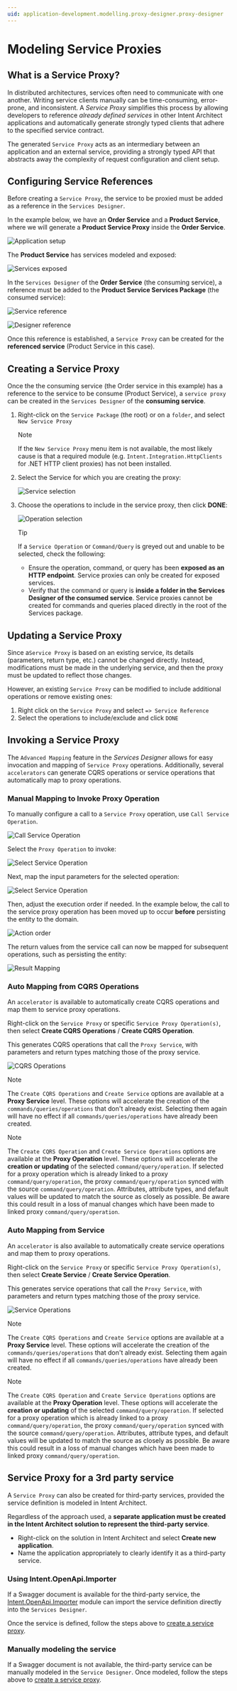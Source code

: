 ```yaml
---
uid: application-development.modelling.proxy-designer.proxy-designer
---
```

# Modeling Service Proxies

## What is a Service Proxy?

In distributed architectures, services often need to communicate with one another. Writing service clients manually can be time-consuming, error-prone, and inconsistent. A _Service Proxy_ simplifies this process by allowing developers to reference _already defined services_ in other Intent Architect applications and automatically generate strongly typed clients that adhere to the specified service contract.

The generated `Service Proxy` acts as an intermediary between an application and an external service, providing a strongly typed API that abstracts away the complexity of request configuration and client setup.

## Configuring Service References

Before creating a `Service Proxy`, the service to be proxied must be added as a reference in the `Services Designer`.

In the example below, we have an **Order Service** and a **Product Service**, where we will generate a **Product Service Proxy** inside the **Order Service**.

![Application setup](images/application-setup.png)

The **Product Service** has services modeled and exposed:

![Services exposed](images/services-exposed.png)

In the `Services Designer` of the **Order Service** (the consuming service), a reference must be added to the **Product Service Services Package** (the consumed service):

![Service reference](images/service-reference.png)

![Designer reference](images/designer-reference.png)

Once this reference is established, a `Service Proxy` can be created for the **referenced service** (Product Service in this case).

## Creating a Service Proxy

Once the the consuming service (the Order service in this example) has a reference to the service to be consume (Product Service), a `service proxy` can be created in the `Services Designer` of the **consuming service**.

1. Right-click on the `Service Package` (the root) or on a `folder`, and select `New Service Proxy`

    > [!NOTE]
    > If the `New Service Proxy` menu item is not available, the most likely cause is that a required module (e.g. `Intent.Integration.HttpClients` for .NET HTTP client proxies) has not been installed.

2. Select the Service for which you are creating the proxy:

    ![Service selection](images/service-select.png)

3. Choose the operations to include in the service proxy, then click **DONE**:

    ![Operation selection](images/operation-select.png)

    > [!TIP]
    > If a `Service Operation` or `Command/Query` is greyed out and unable to be selected, check the following:
    >
    > - Ensure the operation, command, or query has been **exposed as an HTTP endpoint**. Service proxies can only be created for exposed services.
    > - Verify that the command or query is **inside a folder in the Services Designer of the consumed service**. Service proxies cannot be created for commands and queries placed directly in the root of the Services package.

## Updating a Service Proxy

Since a`Service Proxy` is based on an existing service, its details (parameters, return type, etc.) cannot be changed directly. Instead, modifications must be made in the underlying service, and then the proxy must be updated to reflect those changes.

However, an existing `Service Proxy` can be modified to include additional operations or remove existing ones:

1. Right click on the `Service Proxy` and select `=> Service Reference`
2. Select the operations to include/exclude and click `DONE`

## Invoking a Service Proxy

The `Advanced Mapping` feature in the _Services Designer_ allows for easy invocation and mapping of `Service Proxy` operations. Additionally, several `accelerators` can generate CQRS operations or service operations that automatically map to proxy operations.

### Manual Mapping to Invoke Proxy Operation

To manually configure a call to a `Service Proxy` operation, use `Call Service Operation`.

![Call Service Operation](images/call-service-operation.png)

Select the `Proxy Operation` to invoke:

![Select Service Operation](images/select-operation.png)

Next, map the input parameters for the selected operation:

![Select Service Operation](images/proxy-mapping.png)

Then, adjust the execution order if needed. In the example below, the call to the service proxy operation has been moved up to occur **before** persisting the entity to the domain.

![Action order](images/adjust-order.png)

The return values from the service call can now be mapped for subsequent operations, such as persisting the entity:

![Result Mapping](images/proxy-result-mapping.png)

### Auto Mapping from CQRS Operations

An `accelerator` is available to automatically create CQRS operations and map them to service proxy operations.

Right-click on the `Service Proxy` or specific `Service Proxy Operation(s)`, then select **Create CQRS Operations** / **Create CQRS Operation**.

This generates CQRS operations that call the `Proxy Service`, with parameters and return types matching those of the proxy service.

![CQRS Operations](images/cqrs-proxy.png)

> [!NOTE]
> The `Create CQRS Operations` and `Create Service` options are available at a **Proxy Service** level. These options will accelerate the creation of the `commands/queries/operations` that don't already exist. Selecting them again will have no effect if all `commands/queries/operations` have already been created.

> [!NOTE]
> The `Create CQRS Operation` and `Create Service Operations` options are available at the **Proxy Operation** level. These options will accelerate the **creation or updating** of the selected `command/query/operation`. If selected for a proxy operation which is already linked to a proxy `command/query/operation`, the proxy `command/query/operation` synced with the source `command/query/operation`. Attributes, attribute types, and default values will be updated to match the source as closely as possible. Be aware this could result in a loss of manual changes which have been made to linked proxy `command/query/operation`.

### Auto Mapping from Service

An `accelerator` is also available to automatically create service operations and map them to proxy operations.

Right-click on the `Service Proxy` or specific `Service Proxy Operation(s)`, then select **Create Service** / **Create Service Operation**.

This generates service operations that call the `Proxy Service`, with parameters and return types matching those of the proxy service.

![Service Operations](images/service-proxy.png)

> [!NOTE]
> The `Create CQRS Operations` and `Create Service` options are available at a **Proxy Service** level. These options will accelerate the creation of the `commands/queries/operations` that don't already exist. Selecting them again will have no effect if all `commands/queries/operations` have already been created.

> [!NOTE]
> The `Create CQRS Operation` and `Create Service Operations` options are available at the **Proxy Operation** level. These options will accelerate the **creation or updating** of the selected `command/query/operation`. If selected for a proxy operation which is already linked to a proxy `command/query/operation`, the proxy `command/query/operation` synced with the source `command/query/operation`. Attributes, attribute types, and default values will be updated to match the source as closely as possible. Be aware this could result in a loss of manual changes which have been made to linked proxy `command/query/operation`.

## Service Proxy for a 3rd party service

A `Service Proxy` can also be created for third-party services, provided the service definition is modeled in Intent Architect.

Regardless of the approach used, a **separate application must be created in the Intent Architect solution to represent the third-party service**.

- Right-click on the solution in Intent Architect and select **Create new application**.
- Name the application appropriately to clearly identify it as a third-party service.

### Using Intent.OpenApi.Importer

If a Swagger document is available for the third-party service, the [Intent.OpenApi.Importer](https://docs.intentarchitect.com/articles/modules-dotnet/intent-openapi-importer/intent-openapi-importer.html) module can import the service definition directly into the `Services Designer`.

Once the service is defined, follow the steps above to [create a service proxy](#creating-a-service-proxy).

### Manually modeling the service

If a Swagger document is not available, the third-party service can be manually modeled in the `Service Designer`. Once modeled, follow the steps above to [create a service proxy](#creating-a-service-proxy).